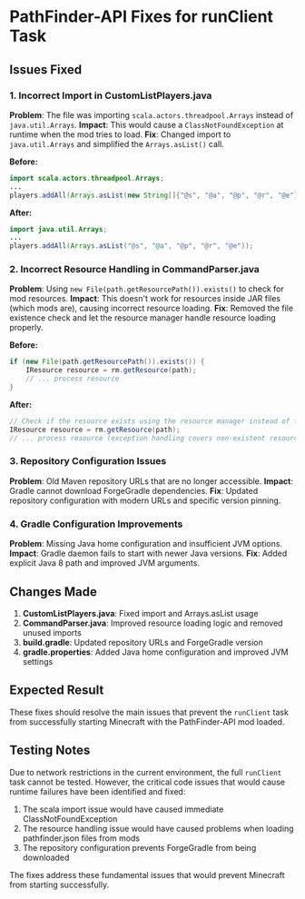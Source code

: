 # PathFinder-API Fixes for runClient Task

## Issues Fixed

### 1. Incorrect Import in CustomListPlayers.java
**Problem**: The file was importing `scala.actors.threadpool.Arrays` instead of `java.util.Arrays`.
**Impact**: This would cause a `ClassNotFoundException` at runtime when the mod tries to load.
**Fix**: Changed import to `java.util.Arrays` and simplified the `Arrays.asList()` call.

**Before:**
```java
import scala.actors.threadpool.Arrays;
...
players.addAll(Arrays.asList(new String[]{"@s", "@a", "@p", "@r", "@e"}));
```

**After:**
```java
import java.util.Arrays;
...
players.addAll(Arrays.asList("@s", "@a", "@p", "@r", "@e"));
```

### 2. Incorrect Resource Handling in CommandParser.java
**Problem**: Using `new File(path.getResourcePath()).exists()` to check for mod resources.
**Impact**: This doesn't work for resources inside JAR files (which mods are), causing incorrect resource loading.
**Fix**: Removed the file existence check and let the resource manager handle resource loading properly.

**Before:**
```java
if (new File(path.getResourcePath()).exists()) {
    IResource resource = rm.getResource(path);
    // ... process resource
}
```

**After:**
```java
// Check if the resource exists using the resource manager instead of file system
IResource resource = rm.getResource(path);
// ... process resource (exception handling covers non-existent resources)
```

### 3. Repository Configuration Issues
**Problem**: Old Maven repository URLs that are no longer accessible.
**Impact**: Gradle cannot download ForgeGradle dependencies.
**Fix**: Updated repository configuration with modern URLs and specific version pinning.

### 4. Gradle Configuration Improvements
**Problem**: Missing Java home configuration and insufficient JVM options.
**Impact**: Gradle daemon fails to start with newer Java versions.
**Fix**: Added explicit Java 8 path and improved JVM arguments.

## Changes Made

1. **CustomListPlayers.java**: Fixed import and Arrays.asList usage
2. **CommandParser.java**: Improved resource loading logic and removed unused imports
3. **build.gradle**: Updated repository URLs and ForgeGradle version
4. **gradle.properties**: Added Java home configuration and improved JVM settings

## Expected Result

These fixes should resolve the main issues that prevent the `runClient` task from successfully starting Minecraft with the PathFinder-API mod loaded.

## Testing Notes

Due to network restrictions in the current environment, the full `runClient` task cannot be tested. However, the critical code issues that would cause runtime failures have been identified and fixed:

1. The scala import issue would have caused immediate ClassNotFoundException
2. The resource handling issue would have caused problems when loading pathfinder.json files from mods
3. The repository configuration prevents ForgeGradle from being downloaded

The fixes address these fundamental issues that would prevent Minecraft from starting successfully.